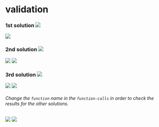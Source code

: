 # validation

### 1st solution ![](https://github.com/ZakariaHn/validation/blob/master/Images/validation/va1.png)
![](https://github.com/ZakariaHn/validation/blob/master/Images/validation/val2.png)
### 2nd solution ![](https://github.com/ZakariaHn/validation/blob/master/Images/validation2/val11.png)
![](https://github.com/ZakariaHn/validation/blob/master/Images/validation2/val22.png)
![](https://github.com/ZakariaHn/validation/blob/master/Images/validation2/val33.png)
### 3rd solution ![](https://github.com/ZakariaHn/validation/blob/master/Images/validation3/val111.png)
![](https://github.com/ZakariaHn/validation/blob/master/Images/validation3/val222.png)
![](https://github.com/ZakariaHn/validation/blob/master/Images/validation3/val333.png)
###### Change the `function` name in the `function-calls` in order to check the results for the other solutions.
![](https://github.com/ZakariaHn/validation/blob/master/Images/consolLogValidPin.png)
![](https://github.com/ZakariaHn/validation/blob/master/Images/resultValidPin.png)
